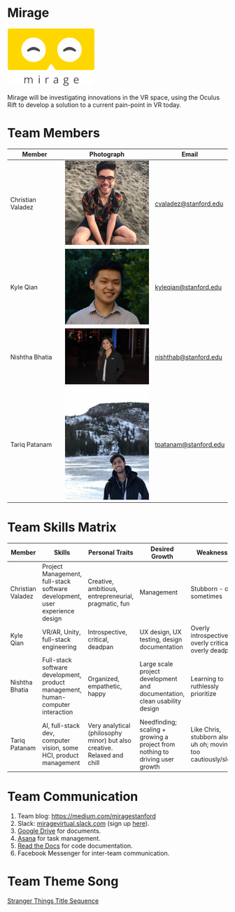 # Mirage

<img src="./assets/logo@2x.png" width="200">

Mirage will be investigating innovations in the VR space, using the Oculus Rift to develop a solution to a current pain-point in VR today. 

# Team Members 
| Member | Photograph | Email |
| --- | --- | --- |
Christian Valadez | <img src="./assets/christianValadez.png" width="200" /> | cvaladez@stanford.edu |
Kyle Qian | <img src="./assets/DSC_0742_HEAD.jpg" width="200" /> | kyleqian@stanford.edu |
Nishtha Bhatia | <img src="./assets/NishthaBhatia.JPG" width="200" /> | nishthab@stanford.edu |
Tariq Patanam | <img src="./assets/tariq.JPG" width="200" /> | tpatanam@stanford.edu |

# Team Skills Matrix
| Member | Skills | Personal Traits | Desired Growth | Weaknesses | Hat
| --- | --- | --- | --- | --- | --- |
Christian Valadez | Project Management, full-stack software development, user experience design | Creative, ambitious, entrepreneurial, pragmatic, fun | Management | Stubborn - only sometimes
Kyle Qian | VR/AR, Unity, full-stack engineering | Introspective, critical, deadpan | UX design, UX testing, design documentation | Overly introspective, overly critical, overly deadpan | Black
Nishtha Bhatia | Full-stack software development, product management, human-computer interaction | Organized, empathetic, happy | Large scale project development and documentation, clean usability design | Learning to ruthlessly prioritize | Yellow and Green (tie)
Tariq Patanam | AI, full-stack dev, computer vision, some HCI, product management | Very analytical (philosophy minor) but also creative. Relaxed and chill | Needfinding; scaling + growing a project from nothing to driving user growth | Like Chris, stubborn also - uh oh; moving too cautiously/slowly | Blue hat 

# Team Communication
1. Team blog: https://medium.com/miragestanford
2. Slack: [miragevirtual.slack.com](miragevirtual.slack.com) (sign up [here](miragevirtual.slack.com/signup)). 
3. [Google Drive](https://drive.google.com/drive/folders/1jfLRd1LUpXFvMFWj3mJqMv_H4NW2ADWq?usp=sharing) for documents.
4. [Asana](https://app.asana.com/0/535441241418527/board?utm_source=asana_email&utm_medium=organic_email&utm_campaign=eng_invite_prod) for task management.
5. [Read the Docs](https://readthedocs.org) for code documentation.
6. Facebook Messenger for inter-team communication.

# Team Theme Song
[Stranger Things Title Sequence](https://www.youtube.com/watch?v=-RcPZdihrp4) 
